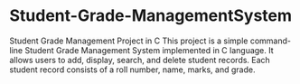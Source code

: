 # Student-Grade-ManagementSystem
Student Grade Management Project in C  This project is a simple command-line Student Grade Management System implemented in C language. It allows users to add, display, search, and delete student records. Each student record consists of a roll number, name, marks, and grade.

